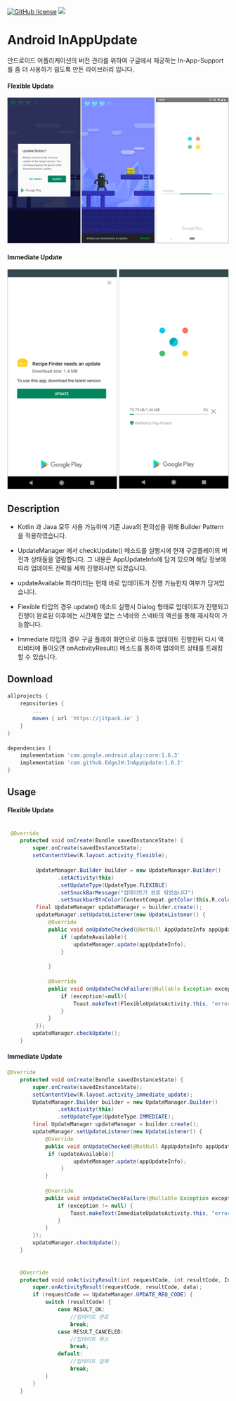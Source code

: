
[![GitHub license](https://img.shields.io/github/license/dcendents/android-maven-gradle-plugin.svg)](http://www.apache.org/licenses/LICENSE-2.0.html)
[![](https://jitpack.io/v/EdgeJH/InAppUpdate.svg)](https://jitpack.io/#EdgeJH/InAppUpdate)

# Android InAppUpdate

안드로이드 어플리케이션의 버전 관리를 위하여 구글에서 제공하는 In-App-Support를 좀 더 사용하기 쉽도록 만든 라이브러리 입니다.

#### Flexible Update
![](flexible_flow.png)

#### Immediate Update
![](immediate_flow.png)

## Description

- Kotlin 과 Java 모두 사용 가능하며 기존 Java의 편의성을 위해 Builder Pattern 을 적용하였습니다. 

- UpdateManager 에서 checkUpdate() 메소드를 실행시에 현재 구글플레이의 버전과 상태들을 열람합니다. 그 내용은 AppUpdateInfo에 담겨 있으며 해당 정보에 따라 업데이트 전략을 세워 진행하시면 되겠습니다.

- updateAvailable 파라미터는 현재 바로 업데이트가 진행 가능한지 여부가 담겨있습니다.

- Flexible 타입의 경우 update() 메소드 실행시 Dialog 형태로 업데이트가 진행되고 진행이 완료된 이후에는 시간제한 없는 스낵바와 스낵바의 액션을 통해 재시작이 가능합니다.

- Immediate 타입의 경우 구글 플레이 화면으로 이동후 업데이트 진행한뒤 다시 액티비티에 돌아오면 onActivityResult() 메소드를 통하여 업데이트 상태를 트래킹 할 수 있습니다.


## Download

``` gradle
allprojects {
	repositories {
		...
		maven { url 'https://jitpack.io' }
	}
}
  
dependencies {
	implementation 'com.google.android.play:core:1.6.3'
	implementation 'com.github.EdgeJH:InAppUpdate:1.0.2'
}

```



## Usage

#### Flexible Update

``` java

 @Override
    protected void onCreate(Bundle savedInstanceState) {
        super.onCreate(savedInstanceState);
        setContentView(R.layout.activity_flexible);

         UpdateManager.Builder builder = new UpdateManager.Builder()
                .setActivity(this)
                .setUpdateType(UpdateType.FLEXIBLE)
                .setSnackBarMessage("업데이트가 완료 되었습니다")
                .setSnackbarBtnColor(ContextCompat.getColor(this,R.color.colorAccent));
         final UpdateManager updateManager = builder.create();
         updateManager.setUpdateListener(new UpdateListener() {
             @Override
             public void onUpdateChecked(@NotNull AppUpdateInfo appUpdateInfo, boolean updateAvailable) {
                 if (updateAvailable){
                     updateManager.update(appUpdateInfo);
                 }
                
             }

             @Override
             public void onUpdateCheckFailure(@Nullable Exception exception) {
                 if (exception!=null){
                     Toast.makeText(FlexibleUpdateActivity.this, "error : " +  exception.getMessage(), Toast.LENGTH_SHORT).show();
                 }
             }
         });
        updateManager.checkUpdate();
    }

```


#### Immediate Update


``` java
@Override
    protected void onCreate(Bundle savedInstanceState) {
        super.onCreate(savedInstanceState);
        setContentView(R.layout.activity_immediate_update);
        UpdateManager.Builder builder = new UpdateManager.Builder()
                .setActivity(this)
                .setUpdateType(UpdateType.IMMEDIATE);
        final UpdateManager updateManager = builder.create();
        updateManager.setUpdateListener(new UpdateListener() {
            @Override
            public void onUpdateChecked(@NotNull AppUpdateInfo appUpdateInfo, boolean updateAvailable) {
	    	 if (updateAvailable){
                     updateManager.update(appUpdateInfo);
                 }
            }

            @Override
            public void onUpdateCheckFailure(@Nullable Exception exception) {
                if (exception != null) {
                    Toast.makeText(ImmediateUpdateActivity.this, "error : " + exception.getMessage(), Toast.LENGTH_SHORT).show();
                }
            }
        });
        updateManager.checkUpdate();
    }


    @Override
    protected void onActivityResult(int requestCode, int resultCode, Intent data) {
        super.onActivityResult(requestCode, resultCode, data);
        if (requestCode == UpdateManager.UPDATE_REQ_CODE) {
            switch (resultCode) {
                case RESULT_OK:
                    //업데이트 완료
                    break;
                case RESULT_CANCELED:
                    //업데이트 취소
                    break;
                default:
                    //업데이트 실패
                    break;
            }
        }
    }

```


